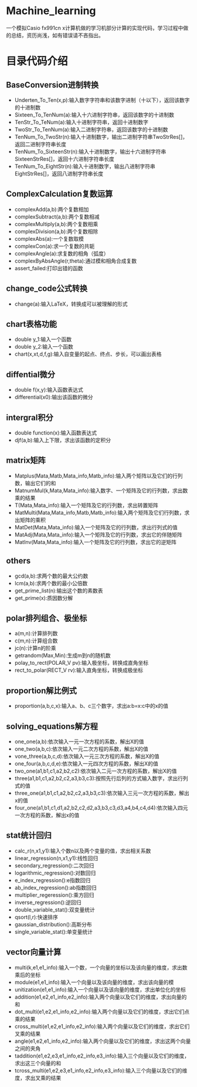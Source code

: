 # Machine_learning
一个模拟Casio fx991cn x计算机做的学习机部分计算的实现代码，学习过程中做的总结，资历尚浅，如有错误请不吝指出。

# 目录代码介绍

## BaseConversion进制转换
   - Underten_To_Ten(x,p):输入数字字符串和该数字进制（十以下），返回该数字的十进制数
   - Sixteen_To_TenNum(a):输入十六进制字符串，返回该数字的十进制数
   - TenStr_To_TeNum(a):输入十进制字符串，返回十进制数字
   - TwoStr_To_TenNum(a):输入二进制字符串，返回该数字的十进制数
   - TenNum_To_TwoStr(n):输入十进制数字，输出二进制字符串TwoStrRes[]，返回二进制字符串长度
   - TenNum_To_SixteenStr(n):输入十进制数字，输出十六进制字符串SixteenStrRes[]，返回十六进制字符串长度
   - TenNum_To_EightStr(n):输入十进制数字，输出八进制字符串EightStrRes[]，返回八进制字符串长度
   
## ComplexCalculation复数运算
   - complexAdd(a,b):两个复数相加
   - complexSubtract(a,b):两个复数相减
   - complexMultiply(a,b):两个复数相乘
   - complexDivision(a,b):两个复数相除
   - complexAbs(a):一个复数取模
   - complexCon(a):求一个复数的共轭
   - complexAngle(a):求复数的相角（弧度）
   - complexByAbsAngle(r,theta):通过模和相角合成复数
   - assert_failed:打印出错的函数
   
## change_code公式转换
   - change(a):输入LaTeX，转换成可以被理解的形式
   
## chart表格功能
   - double y_1:输入一个函数
   - double y_2:输入一个函数
   - chart(x,xt,d,f,g):输入自变量的起点、终点、步长，可以画出表格
   
## diffential微分
   - double f(x,y):输入函数表达式
   - differential(x0):输出该函数的微分
   
## intergral积分
   - double function(x):输入函数表达式
   - djf(a,b):输入上下限，求出该函数的定积分
   
## matrix矩阵
   - Matplus(Mata,Matb,Mata_info,Matb_info):输入两个矩阵以及它们的行列数，输出它们的和
   - MatnumMul(k,Mata,Mata_info):输入数字、一个矩阵及它的行列数，求出数乘的结果
   - T(Mata,Mata_info):输入一个矩阵及它的行列数，求出转置矩阵
   - MatMulti(Mata,Mata_info,Matb,Matb_info):输入两个矩阵及它们行列数，求出矩阵的乘积
   - MatDet(Mata,Mata_info):输入一个矩阵及它的行列数，求出行列式的值
   - MatAdj(Mata,Mata_info):输入一个矩阵及它的行列数，求出它的伴随矩阵
   - MatInv(Mata,Mata_info):输入一个矩阵及它的行列数，求出它的逆矩阵
   
## others
   - gcd(a,b):求两个数的最大公约数
   - lcm(a,b):求两个数的最小公倍数
   - get_prime_list(n):输出这个数的素数表
   - get_prime(x):质因数分解
   
## polar排列组合、极坐标
   - a(m,n):计算排列数
   - c(m,n):计算组合数
   - jc(n):计算n的阶乘
   - getrandom(Max,Min):生成m到n的随机数
   - polay_to_rect(POLAR_V pv):输入极坐标，转换成直角坐标
   - rect_to_polar(RECT_V rv):输入直角坐标，转换成极坐标
   
## proportion解比例式
   - proportion(a,b,c,x):输入a、b、c三个数字，求出a:b=x:c中的x的值
   
## solving_equations解方程
   - one_one(a,b):依次输入一元一次方程的系数，解出X的值
   - one_two(a,b,c):依次输入一元二次方程的系数，解出X的值
   - vone_three(a,b,c,d):依次输入一元三次方程的系数，解出X的值
   - one_four(a,b,c,d,e):依次输入一元四次方程的系数，解出X的值
   - two_one(a1,b1,c1,a2,b2,c2):依次输入二元一次方程的系数，解出X的值
   - three(a1,b1,c1,a2,b2,c2,a3,b3,c3):按照先行后列的方式输入数字，求出行列式的值
   - three_one(a1,b1,c1,a2,b2,c2,a3,b3,c3):依次输入三元一次方程的系数，解出x的值
   - four_one(a1,b1,c1,d1,a2,b2,c2,d2,a3,b3,c3,d3,a4,b4,c4,d4):依次输入四元一次方程的系数，解出x的值
   
## stat统计回归
   - calc_r(n,x1,y1):输入个数n以及两个变量的值，求出相关系数
   - linear_regression(n,x1,y1):线性回归
   - secondary_regression():二次回归
   - logarithmic_regression():对数回归
   - e_index_regression():e指数回归
   - ab_index_regression():ab指数回归
   - multiplier_regeression():乘方回归
   - inverse_regression():逆回归
   - double_variable_stat():双变量统计
   - qsort(l,r):快速排序
   - gaussian_distribution():高斯分布
   - single_variable_stat():单变量统计
   
## vector向量计算
   - multi(k,e1,e1_info):输入一个数，一个向量的坐标以及该向量的维度，求出数乘后的坐标
   - module(e1,e1_info):输入一个向量以及该向量的维度，求出该向量的模
   - unitization(e1,e1_info):输入一个向量以及该向量的维度，求出单位化的坐标
   - addition(e1,e2,e1_info,e2_info):输入两个向量以及它们的维度，求出向量的和
   - dot_multi(e1,e2,e1_info,e2_info):输入两个向量以及它们的维度，求出它们点乘的结果
   - cross_multi(e1,e2,e1_info,e2_info):输入两个向量以及它们的维度，求出它们叉乘的结果
   - angle(e1,e2,e1_info,e2_info):输入两个向量以及它们的维度，求出这两个向量之间的夹角
   - taddition(e1,e2,e3,e1_info,e2_info,e3_info):输入三个向量以及它们的维度，求出这三个向量的和
   - tcross_multi(e1,e2,e3,e1_info,e2_info,e3_info):输入三个向量以及它们的维度，求出叉乘的结果
